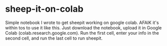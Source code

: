 # sheep-it-on-colab
Simple notebook I wrote to get sheepit working on google colab. AFAIK it's within tos to use it like this.
Just download the notebook, upload it in Google Colab (colab.research.google.com). 
Run the first cell, enter your info in the second cell, and run the last cell to run sheepit.
